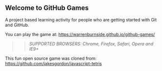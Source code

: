 ## Welcome to GitHub Games

A project based learning activity for people who are getting started with Git and GitHub.

You can play the game at: https://warrenburnside.github.io/github-games/

>> _*SUPPORTED BROWSERS*: Chrome, Firefox, Safari, Opera and IE9+_

This fun open source game was cloned from: https://github.com/jakesgordon/javascript-tetris
